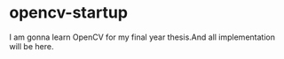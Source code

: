 opencv-startup
==============

I am gonna learn OpenCV for my final year thesis.And all implementation will be here.
